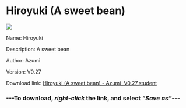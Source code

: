 # Hiroyuki (A sweet bean)

<img src = "https://raw.githubusercontent.com/Arbiter1223/Koukou-Gurashi-Custom-Students/master/Students/Files/Hiroyuki%20(A%20sweet%20bean).png">

Name: Hiroyuki

Description: A sweet bean

Author: Azumi

Version: V0.27

Download link: <a href="https://raw.githubusercontent.com/Arbiter1223/Koukou-Gurashi-Custom-Students/master/Students/Files/Hiroyuki%20(A%20sweet%20bean)%20-%20Azumi%2C%20V0.27.student">Hiroyuki (A sweet bean) - Azumi, V0.27.student</a>

### ---**To download, _right-click_ the link, and select _"Save as"_**---

